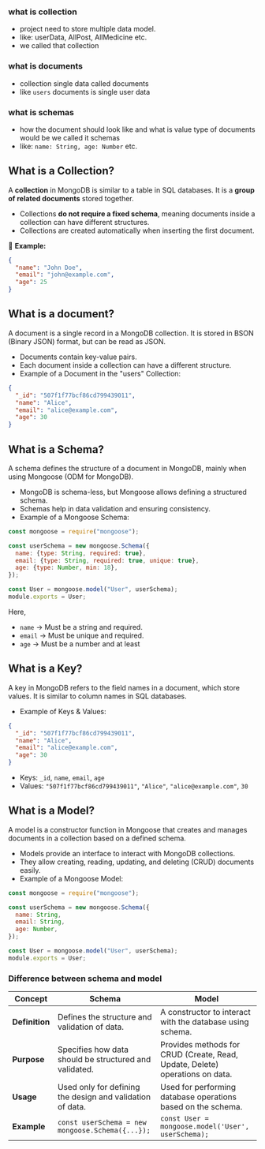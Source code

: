 ### what is collection

- project need to store multiple data model.
- like: userData, AllPost, AllMedicine etc.
- we called that collection

### what is documents

- collection single data called documents
- like `users` documents is single user data

### what is schemas

- how the document should look like and what is value type of documents would be we called it schemas
- like: `name: String, age: Number` etc.

## **What is a Collection?**

A **collection** in MongoDB is similar to a table in SQL databases. It is a **group of related documents** stored together.

- Collections **do not require a fixed schema**, meaning documents inside a collection can have different structures.
- Collections are created automatically when inserting the first document.

📌 **Example:**

```json
{
  "name": "John Doe",
  "email": "john@example.com",
  "age": 25
}
```

## **What is a document?**

A document is a single record in a MongoDB collection. It is stored in BSON (Binary JSON) format, but can be read as JSON.

- Documents contain key-value pairs.
- Each document inside a collection can have a different structure.
- Example of a Document in the "users" Collection:

```json
{
  "_id": "507f1f77bcf86cd799439011",
  "name": "Alice",
  "email": "alice@example.com",
  "age": 30
}
```

## **What is a Schema?**

A schema defines the structure of a document in MongoDB, mainly when using Mongoose (ODM for MongoDB).

- MongoDB is schema-less, but Mongoose allows defining a structured schema.
- Schemas help in data validation and ensuring consistency.
- Example of a Mongoose Schema:

```javascript
const mongoose = require("mongoose");

const userSchema = new mongoose.Schema({
  name: {type: String, required: true},
  email: {type: String, required: true, unique: true},
  age: {type: Number, min: 18},
});

const User = mongoose.model("User", userSchema);
module.exports = User;
```

Here,

- `name` → Must be a string and required.
- `email` → Must be unique and required.
- `age` → Must be a number and at least

## **What is a Key?**

A key in MongoDB refers to the field names in a document, which store values. It is similar to column names in SQL databases.

- Example of Keys & Values:

```json
{
  "_id": "507f1f77bcf86cd799439011",
  "name": "Alice",
  "email": "alice@example.com",
  "age": 30
}
```

- Keys: `_id`, `name`, `email`, `age`
- Values: `"507f1f77bcf86cd799439011"`, `"Alice"`, `"alice@example.com"`, `30`

## **What is a Model?**

A model is a constructor function in Mongoose that creates and manages documents in a collection based on a defined schema.

- Models provide an interface to interact with MongoDB collections.
- They allow creating, reading, updating, and deleting (CRUD) documents easily.
- Example of a Mongoose Model:

```javascript
const mongoose = require("mongoose");

const userSchema = new mongoose.Schema({
  name: String,
  email: String,
  age: Number,
});

const User = mongoose.model("User", userSchema);
module.exports = User;
```
### Difference between schema and model
| **Concept**   | **Schema**                                   | **Model**                                  |
|---------------|----------------------------------------------|--------------------------------------------|
| **Definition** | Defines the structure and validation of data. | A constructor to interact with the database using schema. |
| **Purpose**    | Specifies how data should be structured and validated. | Provides methods for CRUD (Create, Read, Update, Delete) operations on data. |
| **Usage**      | Used only for defining the design and validation of data. | Used for performing database operations based on the schema. |
| **Example**    | `const userSchema = new mongoose.Schema({...});` | `const User = mongoose.model('User', userSchema);` |
